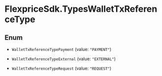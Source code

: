 # FlexpriceSdk.TypesWalletTxReferenceType

## Enum


* `WalletTxReferenceTypePayment` (value: `"PAYMENT"`)

* `WalletTxReferenceTypeExternal` (value: `"EXTERNAL"`)

* `WalletTxReferenceTypeRequest` (value: `"REQUEST"`)


